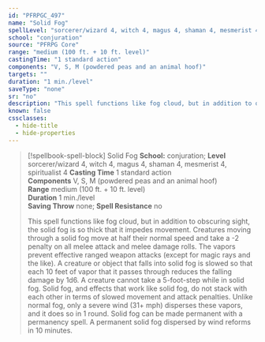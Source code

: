 ```yaml
---
id: "PFRPGC_497"
name: "Solid Fog"
spellLevel: "sorcerer/wizard 4, witch 4, magus 4, shaman 4, mesmerist 4, spiritualist 4"
school: "conjuration"
source: "PFRPG Core"
range: "medium (100 ft. + 10 ft. level)"
castingTime: "1 standard action"
components: "V, S, M (powdered peas and an animal hoof)"
targets: ""
duration: "1 min./level"
saveType: "none"
sr: "no"
description: "This spell functions like fog cloud, but in addition to obscuring sight, the solid fog is so thick that it impedes movement.  Creatures moving through a solid fog move at half their normal speed and take a -2 penalty on all melee attack and melee damage rolls. The vapors prevent effective ranged weapon attacks (except for magic rays and the like). A creature or object that falls into solid fog is slowed so that each 10 feet of vapor that it passes through reduces the falling damage by 1d6. A creature cannot take a 5-foot-step while in solid fog. Solid fog, and effects that work like solid fog, do not stack with each other in terms of slowed movement and attack penalties.  Unlike normal fog, only a severe wind (31+ mph) disperses these vapors, and it does so in 1 round.  Solid fog can be made permanent with a permanency spell. A permanent solid fog dispersed by wind reforms in 10 minutes."
known: false
cssclasses:
  - hide-title
  - hide-properties
---
```


> [!spellbook-spell-block] Solid Fog
> **School:** conjuration; **Level** sorcerer/wizard 4, witch 4, magus 4, shaman 4, mesmerist 4, spiritualist 4
> **Casting Time** 1 standard action  
> **Components** V, S, M (powdered peas and an animal hoof)  
> **Range** medium (100 ft. + 10 ft. level)  
> **Duration** 1 min./level  
> **Saving Throw** none; **Spell Resistance** no
> 
> This spell functions like fog cloud, but in addition to obscuring sight, the solid fog is so thick that it impedes movement.  Creatures moving through a solid fog move at half their normal speed and take a -2 penalty on all melee attack and melee damage rolls. The vapors prevent effective ranged weapon attacks (except for magic rays and the like). A creature or object that falls into solid fog is slowed so that each 10 feet of vapor that it passes through reduces the falling damage by 1d6. A creature cannot take a 5-foot-step while in solid fog. Solid fog, and effects that work like solid fog, do not stack with each other in terms of slowed movement and attack penalties.  Unlike normal fog, only a severe wind (31+ mph) disperses these vapors, and it does so in 1 round.  Solid fog can be made permanent with a permanency spell. A permanent solid fog dispersed by wind reforms in 10 minutes.
